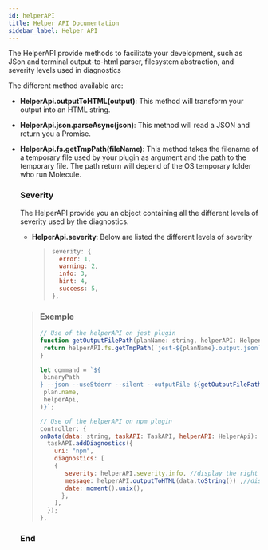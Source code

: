 ```yaml
---
id: helperAPI
title: Helper API Documentation
sidebar_label: Helper API
---
```


The HelperAPI provide methods to facilitate your development, such as JSon and terminal output-to-html parser, filesystem abstraction, and severity levels used in diagnostics

The different method available are:

* **HelperApi.outputToHTML(output)**: This method will transform your output into an HTML string.

* **HelperApi.json.parseAsync(json)**: This method will read a JSON and return you a Promise<Object>.

* **HelperApi.fs.getTmpPath(fileName)**: This method takes the filename of a temporary file used by your plugin as argument and the path to the temporary file. The path return will depend of the OS temporary folder who run Molecule.

### Severity

The HelperAPI provide you an object containing all the different levels of severity used by the diagnostics.

* **HelperApi.severity**: Below are listed the different levels of severity
  > ```javascript
  > severity: {
  >   error: 1,
  >   warning: 2,
  >   info: 3,
  >   hint: 4,
  >   success: 5,
  > },
  > ```

> ### Exemple
>
> ```javascript
> // Use of the helperAPI on jest plugin
> function getOutputFilePath(planName: string, helperAPI: HelperApi): string {
>  return helperAPI.fs.getTmpPath(`jest-${planName}.output.json`);
> }
>
> let command = `${
>  binaryPath
> } --json --useStderr --silent --outputFile ${getOutputFilePath(
>  plan.name,
>  helperApi,
> )}`;
>
> // Use of the helperAPI on npm plugin
> controller: {
> onData(data: string, taskAPI: TaskAPI, helperAPI: HelperApi): void {
>   taskAPI.addDiagnostics({
>     uri: "npm",
>     diagnostics: [
>     {
>        severity: helperAPI.severity.info, //display the right style for the diagnostic
>        message: helperAPI.outputToHTML(data.toString()) ,//display the message in HTML
>        date: moment().unix(),
>       },
>     ],
>   });
> },
> ```
### End
